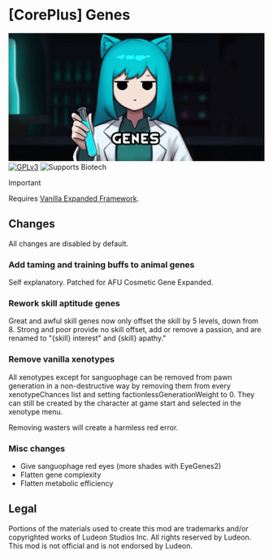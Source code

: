 <!--[![GPLv3][badge-license]](https://www.gnu.org/licenses/gpl-3.0) -->
[badge-license]: https://img.shields.io/badge/License-GPLv3-lightgray
<!--![Supports Royalty][badge-dlc-royalty] supports Royalty DLC-->
[badge-dlc-royalty]: https://img.shields.io/badge/DLC-Royalty-gold
<!--![Supports Ideology][badge-dlc-ideology] supports Ideology DLC-->
[badge-dlc-ideology]: https://img.shields.io/badge/DLC-Ideology-indianred
<!--![Supports Biotech][badge-dlc-biotech] supports Biotech DLC-->
[badge-dlc-biotech]: https://img.shields.io/badge/DLC-Biotech-mediumturquoise
<!--![Supports Anomaly][badge-dlc-anomaly] supports Anomaly DLC-->
[badge-dlc-anomaly]: https://img.shields.io/badge/DLC-Anomaly-darkseagreen

# [CorePlus] Genes
![](About/Preview.png)\
[![GPLv3][badge-license]](https://www.gnu.org/licenses/gpl-3.0) ![Supports Biotech][badge-dlc-biotech]

> [!IMPORTANT]
> Requires [Vanilla Expanded Framework](https://steamcommunity.com/sharedfiles/filedetails/?id=2023507013).

## Changes
All changes are disabled by default.

### Add taming and training buffs to animal genes
Self explanatory. Patched for AFU Cosmetic Gene Expanded.

### Rework skill aptitude genes
Great and awful skill genes now only offset the skill by 5 levels, down from 8. Strong and poor provide no skill offset, add or remove a passion, and are renamed to "{skill} interest" and {skill} apathy."

### Remove vanilla xenotypes
All xenotypes except for sanguophage can be removed from pawn generation in a non-destructive way by removing them from every xenotypeChances list and setting factionlessGenerationWeight to 0. They can still be created by the character at game start and selected in the xenotype menu.

Removing wasters will create a harmless red error.

### Misc changes
- Give sanguophage red eyes (more shades with EyeGenes2)
- Flatten gene complexity
- Flatten metabolic efficiency

## Legal
Portions of the materials used to create this mod are trademarks and/or copyrighted works of Ludeon Studios Inc. All rights reserved by Ludeon. This mod is not official and is not endorsed by Ludeon.